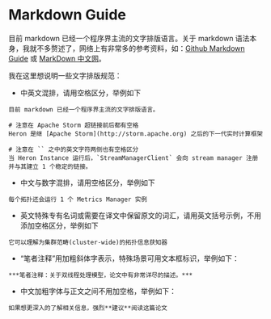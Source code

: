 # Markdown Guide

目前 markdown 已经一个程序界主流的文字排版语言。关于 markdown 语法本身，我就不多赘述了，网络上有非常多的参考资料，如：[Github Markdown Guide](https://guides.github.com/features/mastering-markdown/) 或 [MarkDown 中文网](http://www.markdown.cn/)。

我在这里想说明一些文字排版规范：

* 中英文混排，请用空格区分，举例如下

```
目前 markdown 已经一个程序界主流的文字排版语言。

# 注意在 Apache Storm 超链接前后都有空格
Heron 是继 [Apache Storm](http://storm.apache.org) 之后的下一代实时计算框架

# 注意在 `` 之中的英文字符两侧也有空格区分
当 Heron Instance 运行后，`StreamManagerClient` 会向 stream manager 注册并与其建立 1 个稳定的链接。
```

* 中文与数字混排，请用空格区分，举例如下

```
每个拓扑还会运行 1 个 Metrics Manager 实例
```

* 英文特殊专有名词或需要在译文中保留原文的词汇，请用英文括号示例，不用添加空格区分，举例如下

```
它可以理解为集群范畴(cluster-wide)的拓扑信息获知器
```

* “笔者注释”用加粗斜体字表示，特殊场景可用文本框标识，举例如下：

```
***笔者注释：关于双线程处理模型，论文中有非常详尽的描述。***
```

* 中文加粗字体与正文之间不用加空格，举例如下：

```
如果想更深入的了解相关信息，强烈**建议**阅读这篇论文
```
